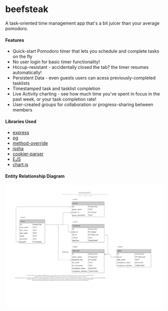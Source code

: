 # beefsteak

A task-oriented time management app that's a bit juicer than your average pomodoro.

#### Features

- Quick-start Pomodoro timer that lets you schedule and complete tasks on the fly
- No user login for basic timer functionality!
- Hiccup-resistant - accidentally closed the tab? the timer resumes automatically!
- Persistent Data - even guests users can acess previously-completed tasklists
- Timestamped task and tasklist completion
- Live Activity charting - see how much time you've spent in focus in the past week, or your task completion rate!
- User-created groups for collaboration or progress-sharing between members

#### Libraries Used

- [express](https://www.npmjs.com/package/express)
- [pg](https://www.npmjs.com/package/pg)
- [method-override](https://www.npmjs.com/package/method-override)
- [jssha](https://www.npmjs.com/package/jssha)
- [cookier-parser](https://www.npmjs.com/package/cookie-parser)
- [EJS](https://ejs.co/)
- [chart.js](https://www.chartjs.org/)

#### Entity Relationship Diagram

![Beefsteak ERD](./public/beefsteak_ERD.png)
